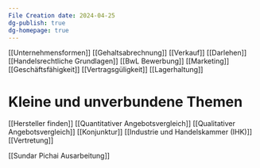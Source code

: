 ```yaml
---
File Creation date: 2024-04-25
dg-publish: true
dg-homepage: true
---
```

[[Unternehmensformen]]
[[Gehaltsabrechnung]]
[[Verkauf]]
[[Darlehen]]
[[Handelsrechtliche Grundlagen]]
[[BwL Bewerbung]]
[[Marketing]]
[[Geschäftsfähigkeit]]
[[Vertragsgüligkeit]]
[[Lagerhaltung]]
# Kleine und unverbundene Themen
[[Hersteller finden]]
[[Quantitativer Angebotsvergleich]]
[[Qualitativer Angebotsvergleich]]
[[Konjunktur]]
[[Industrie und Handelskammer (IHK)]]
[[Vertretung]]



[[Sundar Pichai Ausarbeitung]]
